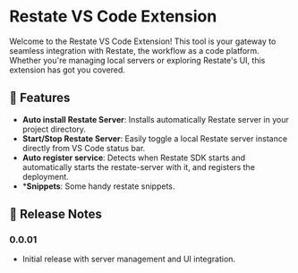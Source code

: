 # Restate VS Code Extension

Welcome to the Restate VS Code Extension! This tool is your gateway to seamless integration with Restate, the workflow as a code platform. Whether you're managing local servers or exploring Restate's UI, this extension has got you covered.

## 🚀 Features

- **Auto install Restate Server**: Installs automatically Restate server in your project directory.
- **Start/Stop Restate Server**: Easily toggle a local Restate server instance directly from VS Code status bar.
- **Auto register service**: Detects when Restate SDK starts and automatically starts the restate-server with it, and registers the deployment.
- ***Snippets**: Some handy restate snippets.

## 📜 Release Notes

### 0.0.01

- Initial release with server management and UI integration.
